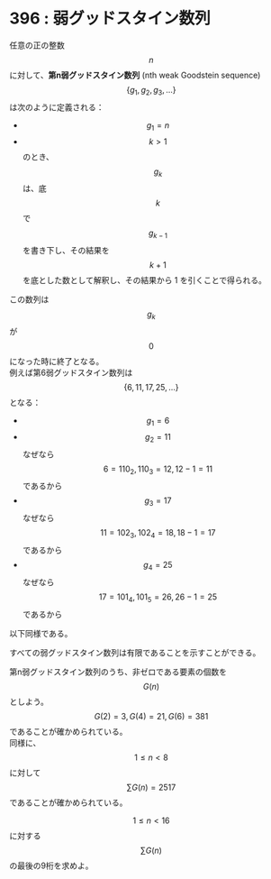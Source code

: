 # 396 : 弱グッドスタイン数列

任意の正の整数$$n$$に対して、**第n弱グッドスタイン数列** (nth weak Goodstein sequence) $$\{ g_1,g_2,g_3, \dots\}$$は次のように定義される：

* $$g_1 = n$$
* $$k > 1$$のとき、$$g_k$$は、底$$k$$で$$g_{k-1}$$を書き下し、その結果を$$k+1$$を底とした数として解釈し、その結果から 1 を引くことで得られる。

この数列は$$g_k$$が$$0$$になった時に終了となる。\
&#x20;例えば第6弱グッドスタイン数列は$$\{6, 11, 17, 25, \dots\}$$となる：

* $$g_1 = 6$$
* $$g_2 = 11$$なぜなら$$6 = 110_2, 110_3 = 12, 12 - 1 = 11$$であるから
* $$g_3 = 17$$なぜなら$$11 = 102_3, 102_4 = 18, 18 - 1 = 17$$であるから
* $$g_4 = 25$$なぜなら$$17 = 101_4, 101_5 = 26, 26 - 1 = 25$$であるから

以下同様である。

すべての弱グッドスタイン数列は有限であることを示すことができる。

第n弱グッドスタイン数列のうち、非ゼロである要素の個数を$$G(n)$$としよう。\
$$G(2) = 3, G(4) = 21, G(6) = 381$$であることが確かめられている。\
同様に、$$1 \leq n < 8$$に対して$$\sum G(n) = 2517$$であることが確かめられている。

$$1 \leq n < 16$$に対する$$\sum G(n)$$の最後の9桁を求めよ。
